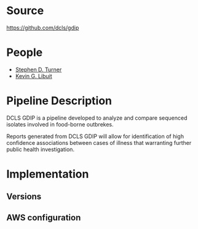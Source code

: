 # Source

<https://github.com/dcls/gdip>

# People

- [Stephen D. Turner](http://www.google.com/recaptcha/mailhide/d?k=01lKgXnqE6Va_tcIEkUUMMXA==&c=8cNmVsuwaP7OG163K8z49WDuv5M9HBlzj1rfgVsTX_Y=)
- [Kevin G. Libuit](http://www.google.com/recaptcha/mailhide/d?k=01lKgXnqE6Va_tcIEkUUMMXA==&c=dCq1Is6PZSxjhRTptzOs-aBj0v9PvkiwAq3olZuP1Ek=)

# Pipeline Description

DCLS GDIP is a pipeline developed to analyze and compare sequenced isolates involved in food-borne outbrekes. 

Reports generated from DCLS GDIP will allow for identification of high confidence associations between cases of illness that warranting further public health investigation. 

# Implementation

## Versions

## AWS configuration
